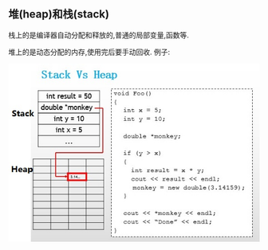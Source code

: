 ## 堆\(heap\)和栈\(stack\)
栈上的是编译器自动分配和释放的,普通的局部变量,函数等.

堆上的是动态分配的内存,使用完后要手动回收.
例子:

![](/assets/heap_and_stack.png)



